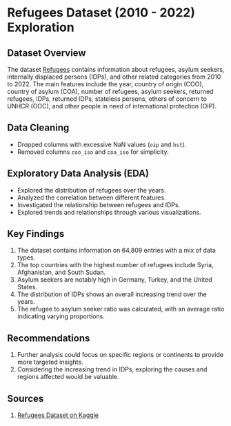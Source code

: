 # Refugees Dataset (2010 - 2022) Exploration

## Dataset Overview
The dataset [Refugees](https://www.kaggle.com/datasets/sujaykapadnis/refugees) contains information about refugees, asylum seekers, internally displaced persons (IDPs), and other related categories from 2010 to 2022. The main features include the year, country of origin (COO), country of asylum (COA), number of refugees, asylum seekers, returned refugees, IDPs, returned IDPs, stateless persons, others of concern to UNHCR (OOC), and other people in need of international protection (OIP).

## Data Cleaning
- Dropped columns with excessive NaN values (`oip` and `hst`).
- Removed columns `coo_iso` and `coa_iso` for simplicity.

## Exploratory Data Analysis (EDA)
- Explored the distribution of refugees over the years.
- Analyzed the correlation between different features.
- Investigated the relationship between refugees and IDPs.
- Explored trends and relationships through various visualizations.

## Key Findings
1. The dataset contains information on 64,809 entries with a mix of data types.
2. The top countries with the highest number of refugees include Syria, Afghanistan, and South Sudan.
3. Asylum seekers are notably high in Germany, Turkey, and the United States.
4. The distribution of IDPs shows an overall increasing trend over the years.
5. The refugee to asylum seeker ratio was calculated, with an average ratio indicating varying proportions.

## Recommendations
1. Further analysis could focus on specific regions or continents to provide more targeted insights.
2. Considering the increasing trend in IDPs, exploring the causes and regions affected would be valuable.

## Sources
1. [Refugees Dataset on Kaggle](https://www.kaggle.com/datasets/sujaykapadnis/refugees)